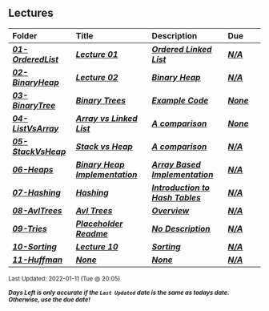 ## Lectures

| Folder | Title | Description | Due |  |
|:------|:------|:------|:------|:-----:|
| ***<a href="https://github.com/rugbyprof/3013-Algorithms/tree/master/Lectures/01-OrderedList">01-OrderedList</a>*** | ***<a href="https://github.com/rugbyprof/3013-Algorithms/tree/master/Lectures/01-OrderedList"> Lecture 01 </a>*** | ***<a href="https://github.com/rugbyprof/3013-Algorithms/tree/master/Lectures/01-OrderedList"> Ordered Linked List</a>*** | ***<a href="https://github.com/rugbyprof/3013-Algorithms/tree/master/Lectures/01-OrderedList">N/A</a>*** |  |
| ***<a href="https://github.com/rugbyprof/3013-Algorithms/tree/master/Lectures/02-BinaryHeap">02-BinaryHeap</a>*** | ***<a href="https://github.com/rugbyprof/3013-Algorithms/tree/master/Lectures/02-BinaryHeap"> Lecture 02 </a>*** | ***<a href="https://github.com/rugbyprof/3013-Algorithms/tree/master/Lectures/02-BinaryHeap"> Binary Heap</a>*** | ***<a href="https://github.com/rugbyprof/3013-Algorithms/tree/master/Lectures/02-BinaryHeap">N/A</a>*** |  |
| ***<a href="https://github.com/rugbyprof/3013-Algorithms/tree/master/Lectures/03-BinaryTree">03-BinaryTree</a>*** | ***<a href="https://github.com/rugbyprof/3013-Algorithms/tree/master/Lectures/03-BinaryTree"> Binary Trees </a>*** | ***<a href="https://github.com/rugbyprof/3013-Algorithms/tree/master/Lectures/03-BinaryTree"> Example Code</a>*** | ***<a href="https://github.com/rugbyprof/3013-Algorithms/tree/master/Lectures/03-BinaryTree"> None</a>*** |  |
| ***<a href="https://github.com/rugbyprof/3013-Algorithms/tree/master/Lectures/04-ListVsArray">04-ListVsArray</a>*** | ***<a href="https://github.com/rugbyprof/3013-Algorithms/tree/master/Lectures/04-ListVsArray"> Array vs Linked List </a>*** | ***<a href="https://github.com/rugbyprof/3013-Algorithms/tree/master/Lectures/04-ListVsArray"> A comparison</a>*** | ***<a href="https://github.com/rugbyprof/3013-Algorithms/tree/master/Lectures/04-ListVsArray"> None</a>*** |  |
| ***<a href="https://github.com/rugbyprof/3013-Algorithms/tree/master/Lectures/05-StackVsHeap">05-StackVsHeap</a>*** | ***<a href="https://github.com/rugbyprof/3013-Algorithms/tree/master/Lectures/05-StackVsHeap"> Stack vs Heap </a>*** | ***<a href="https://github.com/rugbyprof/3013-Algorithms/tree/master/Lectures/05-StackVsHeap"> A comparison</a>*** | ***<a href="https://github.com/rugbyprof/3013-Algorithms/tree/master/Lectures/05-StackVsHeap">N/A</a>*** |  |
| ***<a href="https://github.com/rugbyprof/3013-Algorithms/tree/master/Lectures/06-Heaps">06-Heaps</a>*** | ***<a href="https://github.com/rugbyprof/3013-Algorithms/tree/master/Lectures/06-Heaps"> Binary Heap Implementation </a>*** | ***<a href="https://github.com/rugbyprof/3013-Algorithms/tree/master/Lectures/06-Heaps"> Array Based Implementation</a>*** | ***<a href="https://github.com/rugbyprof/3013-Algorithms/tree/master/Lectures/06-Heaps">N/A</a>*** |  |
| ***<a href="https://github.com/rugbyprof/3013-Algorithms/tree/master/Lectures/07-Hashing">07-Hashing</a>*** | ***<a href="https://github.com/rugbyprof/3013-Algorithms/tree/master/Lectures/07-Hashing"> Hashing </a>*** | ***<a href="https://github.com/rugbyprof/3013-Algorithms/tree/master/Lectures/07-Hashing"> Introduction to Hash Tables</a>*** | ***<a href="https://github.com/rugbyprof/3013-Algorithms/tree/master/Lectures/07-Hashing">N/A</a>*** |  |
| ***<a href="https://github.com/rugbyprof/3013-Algorithms/tree/master/Lectures/08-AvlTrees">08-AvlTrees</a>*** | ***<a href="https://github.com/rugbyprof/3013-Algorithms/tree/master/Lectures/08-AvlTrees"> Avl Trees </a>*** | ***<a href="https://github.com/rugbyprof/3013-Algorithms/tree/master/Lectures/08-AvlTrees"> Overview</a>*** | ***<a href="https://github.com/rugbyprof/3013-Algorithms/tree/master/Lectures/08-AvlTrees">N/A</a>*** |  |
| ***<a href="https://github.com/rugbyprof/3013-Algorithms/tree/master/Lectures/09-Tries">09-Tries</a>*** | ***<a href="https://github.com/rugbyprof/3013-Algorithms/tree/master/Lectures/09-Tries"> Placeholder Readme </a>*** | ***<a href="https://github.com/rugbyprof/3013-Algorithms/tree/master/Lectures/09-Tries"> No Description</a>*** | ***<a href="https://github.com/rugbyprof/3013-Algorithms/tree/master/Lectures/09-Tries">N/A</a>*** |  |
| ***<a href="https://github.com/rugbyprof/3013-Algorithms/tree/master/Lectures/10-Sorting">10-Sorting</a>*** | ***<a href="https://github.com/rugbyprof/3013-Algorithms/tree/master/Lectures/10-Sorting"> Lecture 10 </a>*** | ***<a href="https://github.com/rugbyprof/3013-Algorithms/tree/master/Lectures/10-Sorting"> Sorting</a>*** | ***<a href="https://github.com/rugbyprof/3013-Algorithms/tree/master/Lectures/10-Sorting">N/A</a>*** |  |
| ***<a href="https://github.com/rugbyprof/3013-Algorithms/tree/master/Lectures/11-Huffman">11-Huffman</a>*** | ***<a href="https://github.com/rugbyprof/3013-Algorithms/tree/master/Lectures/11-Huffman">None</a>*** | ***<a href="https://github.com/rugbyprof/3013-Algorithms/tree/master/Lectures/11-Huffman">None</a>*** | ***<a href="https://github.com/rugbyprof/3013-Algorithms/tree/master/Lectures/11-Huffman">N/A</a>*** |  |

<sup>Last Updated: 2022-01-11 (Tue @ 20:05)</sup> 

<sup>***Days Left is only accurate if the `Last Updated` date is the same as todays date. Otherwise, use the due date!***</sup> 